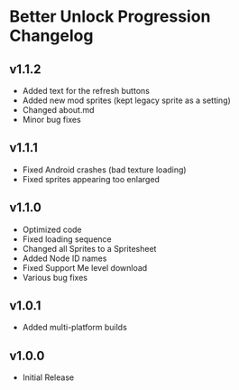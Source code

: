 # Better Unlock Progression Changelog
## v1.1.2
- Added text for the refresh buttons
- Added new mod sprites (kept legacy sprite as a setting)
- Changed about.md
- Minor bug fixes
## v1.1.1
- Fixed Android crashes (bad texture loading)
- Fixed sprites appearing too enlarged
## v1.1.0
- Optimized code
- Fixed loading sequence
- Changed all Sprites to a Spritesheet
- Added Node ID names
- Fixed Support Me level download
- Various bug fixes
## v1.0.1
- Added multi-platform builds
## v1.0.0
- Initial Release